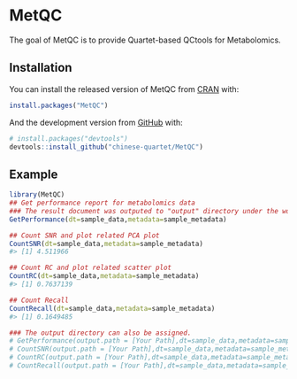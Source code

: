 
<!-- README.md is generated from README.Rmd. Please edit that file -->

# MetQC

<!-- badges: start -->

<!-- badges: end -->

The goal of MetQC is to provide Quartet-based QCtools for Metabolomics.

## Installation

You can install the released version of MetQC from
[CRAN](https://CRAN.R-project.org) with:

``` r
install.packages("MetQC")
```

And the development version from [GitHub](https://github.com/) with:

``` r
# install.packages("devtools")
devtools::install_github("chinese-quartet/MetQC")
```

## Example

``` r
library(MetQC)
## Get performance report for metabolomics data
### The result document was outputed to "output" directory under the working directory
GetPerformance(dt=sample_data,metadata=sample_metadata)

## Count SNR and plot related PCA plot
CountSNR(dt=sample_data,metadata=sample_metadata)
#> [1] 4.511966

## Count RC and plot related scatter plot
CountRC(dt=sample_data,metadata=sample_metadata)
#> [1] 0.7637139

## Count Recall 
CountRecall(dt=sample_data,metadata=sample_metadata)
#> [1] 0.1649485

### The output directory can also be assigned.
# GetPerformance(output.path = [Your Path],dt=sample_data,metadata=sample_metadata)
# CountSNR(output.path = [Your Path],dt=sample_data,metadata=sample_metadata)
# CountRC(output.path = [Your Path],dt=sample_data,metadata=sample_metadata)
# CountRecall(output.path = [Your Path],dt=sample_data,metadata=sample_metadata)
```

